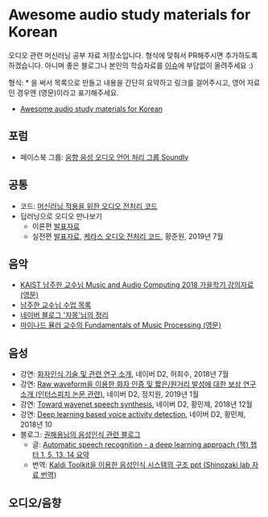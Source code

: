 # Awesome audio study materials for Korean

오디오 관련 머신러닝 공부 자료 저장소입니다. 형식에 맞춰서 PR해주시면 추가하도록 하겠습니다. 아니며 좋은 블로그나 본인의 학습자료를 [이슈](https://github.com/keunwoochoi/awesome-audio-study-materials-for-korean/issues)에 부담없이 올려주세요 :)

형식: * 을 써서 목록으로 만들고 내용을 간단히 요약하고 링크를 걸어주시고, 영어 자료인 경우엔 (영문)이라고 표기해주세요.
 * [Awesome audio study materials for Korean](https://github.com/keunwoochoi/awesome-audio-study-materials-for-korean)

## 포럼
 * 페이스북 그룹: [음향 음성 오디오 언어 처리 그룹 Soundly](https://www.facebook.com/groups/soundly/)

## 공통
 * 코드: [머신러닝 적용을 위한 오디오 전처리 코드](https://github.com/scpark20/audio-preprocessing-practice?fbclid=IwAR3_Yx753Sab-E4ifDNtrZUJ1HSC_5cs-r5nQSCkKqPQP67g-EkWvJDdR1o)
 * 딥러닝으로 오디오 만나보기 
   - 이론편 [발표자료](https://docs.google.com/presentation/d/18a4EyWXfyHsm9lhMPY1G-dZ9k5AC8s_yaK25Sa2xyj0/edit)
   - 실전편 [발표자료](https://docs.google.com/presentation/d/1coPBGTMYyHbX7hDV_gNrVgkeQ65kVOnuN4EKq2lsv1o/edit?fbclid=IwAR3HjnF6FFrGWX-7orNdmYhPuHSm11XRcaPTXWyGkgv_JCjj6lfDKKa0Su8#slide=id.p), [케라스 오디오 전처리 코드](https://github.com/nuxlear/keras-audio?fbclid=IwAR1qdxWHk_T1hxScFECGdeFj7FIP20dyuwlS6mwDvv2WoLfR_PIPtTeHpvE), 황준원, 2019년 7월

## 음악
 * [KAIST 남주한 교수님 Music and Audio Computing 2018 가을학기 강의자료 (영문)](https://juhannam.github.io/ctp431/2018/?fbclid=IwAR3iObrJU2A5K3JOBqEcT-Qvf_v1Rr4E_r0fprJDUP4IJisdlH6M0U0jJts)
 * [남주한 교수님 수업 목록](http://mac.kaist.ac.kr/~juhan/teaching.html?fbclid=IwAR32Aw-1--W4F-A0jKfyDzpJa5IWvT72Qy8A9se2ZW2zoYnPTl_tZe-7kX0)
 * [네이버 블로그 '자몽'님의 정리](http://blog.naver.com/PostList.nhn?blogId=rkdwnsdud555&from=postList&categoryNo=61)
 * [마이나드 뮬러 교수의 Fundamentals of Music Processing (영문)](https://www.audiolabs-erlangen.de/resources/MIR/FMP/C0/C0.html?fbclid=IwAR1fqxwAph_Q1AIs0VEOhRSPNqfFwptyryu8Dk5BLJpda3vM54SxzVYervo)

## 음성
  * 강연: [화자인식 기술 및 관련 연구 소개](https://www.youtube.com/watch?v=HzgCnlre4EE&fbclid=IwAR00Qkgb_WG_DJCmcAUOI_dgB5_KHhhMi2a-CDOAfadhsmR6RCauwmdOkmg), 네이버 D2, 허희수, 2018년 7월
  * 강연: [Raw waveform을 이용한 화자 인증 및 짧은/원거리 발성에 대한 보상 연구 소개 (인터스피치 논문 관련)](https://www.youtube.com/watch?v=g0pvHkq-BIA), 네이버 D2, 정지원, 2019년 1월
  * 강연: [Toward wavenet speech synthesis](https://www.youtube.com/watch?v=m2A9g6Xu91I), 네이버 D2, 황민제, 2018년 12월 
  * 강연: [Deep learning based voice activity detection](https://www.youtube.com/watch?v=RusQYxl_xEo), 네이버 D2, 황민제, 2018년 10
  * 블로그: [권해용님의 음성인식 관련 블로그](https://gogyzzz.blogspot.com)
    - 글: [Automatic speech recognition - a deep learning approach (책) 챕터 1, 5, 13, 14 요약](https://gogyzzz.blogspot.com/2018/08/automatic-speech-recognition-deep.html?fbclid=IwAR2Tho2avcW3-UO292R5JDDMe0XoEi7TukfEoqCj9u1ZMEFUbY6jWUhUhAw)
    - 번역: [Kaldi Toolkit을 이용한 음성인식 시스템의 구조 ppt (Shinozaki lab 자료 번역)](https://gogyzzz.blogspot.com/2017/08/construction-speech-recognition-system.html)

## 오디오/음향
